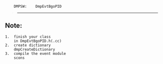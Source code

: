        DMPSW:    DmpEvtBgoPID
>--------------------------------------------

Note:
-------------
    1.  finish your class
        in DmpEvtBgoPID.h(.cc)
    2.  create dictionary
        dmpCreateDictionary
    3.  compile the event module
        scons
